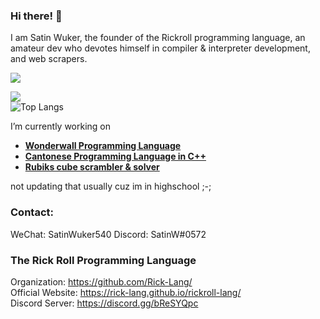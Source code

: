 ### Hi there! 👋
I am Satin Wuker, the founder of the Rickroll programming language, an amateur dev who devotes himself in compiler & interpreter development, and web scrapers.

![](https://img.shields.io/discord/915760402195959861?color=green&label=discord)

![](https://github-readme-stats.vercel.app/api?username=SatinWuker&count_private=true)
<br>
![Top Langs](https://github-readme-stats.vercel.app/api/top-langs/?username=SatinWuker)

I’m currently working on
  - **[Wonderwall Programming Language](https://github.com/SatinWuker/wonderwall)**
  - **[Cantonese Programming Language in C++](https://github.com/Cantonese-community/CppCantonese)**
  - **[Rubiks cube scrambler & solver](https://github.com/SatinWuker/Rubiks-lib)**

not updating that usually cuz im in highschool ;-;

### Contact:
WeChat: SatinWuker540
Discord: SatinW#0572

### The Rick Roll Programming Language
Organization: https://github.com/Rick-Lang/
<br>
Official Website: https://rick-lang.github.io/rickroll-lang/
<br>
Discord Server: https://discord.gg/bReSYQpc
